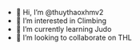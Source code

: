 - 👋 Hi, I’m @thuythaoxhmv2
- 👀 I’m interested in Climbing
- 🌱 I’m currently learning Judo
- 💞️ I’m looking to collaborate on THL


<!---
thuythaoxhmv2/thuythaoxhmv2 is a ✨ special ✨ repository because its `README.md` (this file) appears on your GitHub profile.
You can click the Preview link to take a look at your changes.
--->
